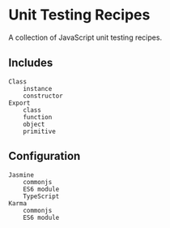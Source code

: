 # Unit Testing Recipes

A collection of JavaScript unit testing recipes. 

## Includes

    Class
        instance
        constructor
    Export
        class
        function
        object
        primitive
        
## Configuration

    Jasmine
        commonjs
        ES6 module
        TypeScript
    Karma
        commonjs
        ES6 module